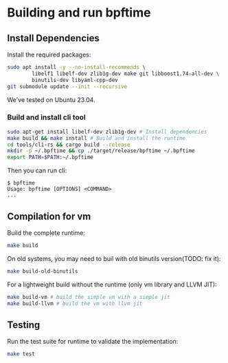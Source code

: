 # Building and run bpftime

## Install Dependencies

Install the required packages:

```bash
sudo apt install -y --no-install-recommends \
        libelf1 libelf-dev zlib1g-dev make git libboost1.74-all-dev \
        binutils-dev libyaml-cpp-dev
git submodule update --init --recursive
```

We've tested on Ubuntu 23.04.

### Build and install cli tool

```bash
sudo apt-get install libelf-dev zlib1g-dev # Install dependencies
make build && make install # Build and install the runtime
cd tools/cli-rs && cargo build --release
mkdir -p ~/.bpftime && cp ./target/release/bpftime ~/.bpftime
export PATH=$PATH:~/.bpftime
```

Then you can run cli:

```console
$ bpftime
Usage: bpftime [OPTIONS] <COMMAND>
...
```

## Compilation for vm

Build the complete runtime:

```bash
make build
```

On old systems, you may need to buil with old binutils version(TODO: fix it):

```bash
make build-old-binutils
```

For a lightweight build without the runtime (only vm library and LLVM JIT):

```bash
make build-vm # build the simple vm with a simple jit
make build-llvm # build the vm with llvm jit
```

## Testing

Run the test suite for runtime to validate the implementation:

```bash
make test
```

